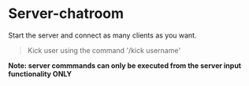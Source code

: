 # Server-chatroom

Start the server and connect as many clients as you want.
 
> Kick user using the command '/kick username'

**Note: server commmands can only be executed from the server input functionality ONLY**


